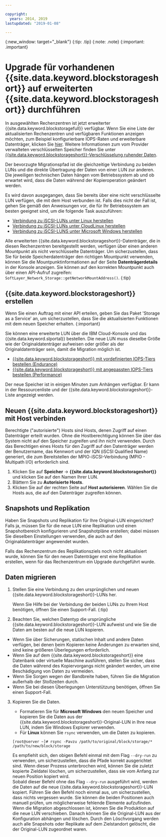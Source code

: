 ```yaml
---

copyright:
  years: 2014, 2019
lastupdated: "2019-01-08"

---
```

{:new_window: target="_blank"}
{:tip: .tip}
{:note: .note}
{:important: .important}

# Upgrade für vorhandenen {{site.data.keyword.blockstorageshort}} auf erweiterten {{site.data.keyword.blockstorageshort}} durchführen

In ausgewählten Rechenzentren ist jetzt erweiterter {{site.data.keyword.blockstoragefull}} verfügbar. Wenn Sie eine Liste der aktualisierten Rechenzentren und verfügbaren Funktionen anzeigen möchten, zum Beispiel konfigurierbare IOPS-Raten und erweiterbare Datenträger, klicken Sie [hier](new-ibm-block-and-file-storage-location-and-features.html). Weitere Informationen zum vom Provider verwalteten verschlüsselten Speicher finden Sie unter [{{site.data.keyword.blockstorageshort}}-Verschlüsselung ruhender Daten](block-file-storage-encryption-rest.html).

Der bevorzugte Migrationspfad ist die gleichzeitige Verbindung zu beiden LUNs und die direkte Übertragung der Daten von einer LUN zur anderen. Die jeweiligen technischen Daten hängen vom Betriebssystem ab und ob erwartet wird, dass die Daten während der Kopieroperation geändert werden.

Es wird davon ausgegangen, dass Sie bereits über eine nicht verschlüsselte LUN verfügen, die mit dem Host verbunden ist. Falls dies nicht der Fall ist, gehen Sie gemäß den Anweisungen vor, die für Ihr Betriebssystem am besten geeignet sind, um die folgende Task auszuführen:

- [Verbindung zu iSCSI-LUNs unter Linux herstellen](accessing_block_storage_linux.html)
- [Verbindung zu iSCSI-LUNs unter CloudLinux herstellen](configure-iscsi-cloudlinux.html)
- [Verbindung zu iSCSI-LUNS unter Microsoft Windows herstellen](accessing-block-storage-windows.html)

Alle erweiterten {{site.data.keyword.blockstorageshort}}-Datenträger, die in diesen Rechenzentren bereitgestellt werden, verfügen über einen anderen Mountpunkt als nicht verschlüsselte Datenträger. Um sicherzustellen, dass Sie für beide Speicherdatenträger den richtigen Mountpunkt verwenden, können Sie die Mountpunktinformationen auf der Seite **Datenträgerdetails** in der Konsole anzeigen. Sie können auf den korrekten Mountpunkt auch über einen API-Aufruf zugreifen: `SoftLayer_Network_Storage::getNetworkMountAddress()`.
{:tip}

## {{site.data.keyword.blockstorageshort}} erstellen

Wenn Sie einen Auftrag mit einer API erteilen, geben Sie das Paket 'Storage as a Service' an, um sicherzustellen, dass Sie die aktualisierten Funktionen mit dem neuen Speicher erhalten.
{:important}

Sie können eine erweiterte LUN über die IBM Cloud-Konsole und das {{site.data.keyword.slportal}} bestellen. Die neue LUN muss dieselbe Größe wie der Originaldatenträger aufweisen oder größer als der Originaldatenträger sein, damit die Migration möglich ist.

- [{{site.data.keyword.blockstorageshort}} mit vordefinierten IOPS-Tiers bestellen (Endurance)](provisioning-block_storage.html#ordering-block-storage-with-pre-defined-iops-tiers-endurance-)
- [{{site.data.keyword.blockstorageshort}} mit angepassten IOPS-Tiers bestellen (Performance)](provisioning-block_storage.html#ordering-block-storage-with-custom-iops-performance-)

Der neue Speicher ist in einigen Minuten zum Anhängen verfügbar. Er kann in der Ressourcenliste und der {{site.data.keyword.blockstorageshort}}-Liste angezeigt werden. 

## Neuen {{site.data.keyword.blockstorageshort}} mit Host verbinden

Berechtigte ("autorisierte") Hosts sind Hosts, denen Zugriff auf einen Datenträger erteilt wurden. Ohne die Hostberechtigung können Sie über das System nicht auf den Speicher zugreifen und ihn nicht verwenden. Durch das Berechtigen eines Hosts für den Zugriff auf den Datenträger werden der Benutzername, das Kennwort und der IQN (iSCSI Qualified Name) generiert, die zum Bereitstellen der MPIO-iSCSI-Verbindung (MPIO - Multipath I/O) erforderlich sind.

1. Klicken Sie auf **Speicher** -> **{{site.data.keyword.blockstorageshort}}** und klicken Sie auf den Namen Ihrer LUN.
2. Blättern Sie zu **Autorisierte Hosts**.
3. Klicken Sie auf der rechten Seite auf **Host autorisieren**. Wählen Sie die Hosts aus, die auf den Datenträger zugreifen können.


## Snapshots und Replikation

Haben Sie Snapshots und Replikation für Ihre Original-LUN eingerichtet? Falls ja, müssen Sie für die neue LUN eine Replikation und einen Snapshotbereich konfigurieren und Snapshotpläne erstellen; dabei müssen Sie dieselben Einstellungen verwenden, die auch auf den Originaldatenträger angewendet wurden.

Falls das Rechenzentrum des Replikationsziels noch nicht aktualisiert wurde, können Sie für den neuen Datenträger erst eine Replikation erstellen, wenn für das Rechenzentrum ein Upgrade durchgeführt wurde.


## Daten migrieren

1. Stellen Sie eine Verbindung zu den ursprünglichen und neuen {{site.data.keyword.blockstorageshort}}-LUNs her.

   Wenn Sie Hilfe bei der Verbindung der beiden LUNs zu Ihrem Host benötigen, öffnen Sie einen Support-Fall.
   {:tip}

2. Beachten Sie, welchen Datentyp die ursprüngliche {{site.data.keyword.blockstorageshort}}-LUN aufweist und wie Sie die Daten am besten auf die neue LUN kopieren.
  - Wenn Sie über Sicherungen, statischen Inhalt und andere Daten verfügen, bei denen beim Kopieren keine Änderungen zu erwarten sind, sind keine größeren Überlegungen erforderlich. 
  - Wenn Sie auf dem {{site.data.keyword.blockstorageshort}} eine Datenbank oder virtuelle Maschine ausführen, stellen Sie sicher, dass die Daten während des Kopiervorgangs nicht geändert werden, um eine Beschädigung von Daten zu vermeiden. 
  - Wenn Sie Sorgen wegen der Bandbreite haben, führen Sie die Migration außerhalb der Stoßzeiten durch. 
  - Wenn Sie bei diesen Überlegungen Unterstützung benötigen, öffnen Sie einen Support-Fall. 

3. Kopieren Sie die Daten.
   - Formatieren Sie für **Microsoft Windows** den neuen Speicher und kopieren Sie die Daten aus der {{site.data.keyword.blockstorageshort}}-Original-LUN in Ihre neue LUN, indem Sie Windows Explorer verwenden.
   - Für **Linux** können Sie `rsync` verwenden, um die Daten zu kopieren.
   ```
   [root@server ~]# rsync -Pavzu /path/to/original/block/storage/* /path/to/new/block/storage
   ```

   Es empfiehlt sich, den obigen Befehl einmal mit dem Flag `--dry-run` zu verwenden, um sicherzustellen, dass die Pfade korrekt ausgerichtet sind. Wenn dieser Prozess unterbrochen wird, können Sie die zuletzt kopierte Zieldatei löschen, um sicherzustellen, dass sie vom Anfang zur neuen Position kopiert wird.<br/>
   Sobald dieser Befehl ohne das Flag `--dry-run` ausgeführt wird, werden die Daten auf die neue {{site.data.keyword.blockstorageshort}}-LUN kopiert. Führen Sie den Befehl noch einmal aus, um sicherzustellen, dass nichts vergessen wurde. Sie können die beiden Positionen auch manuell prüfen, um möglicherweise fehlende Elemente aufzufinden.<br/>
   Wenn die Migration abgeschlossen ist, können Sie die Produktion auf die neue LUN verschieben. Danach können Sie die Original-LUN aus der Konfiguration abhängen und löschen. Durch den Löschvorgang werden auch alle Snapshots oder Replikate auf dem Zielstandort gelöscht, die der Original-LUN zugeordnet waren.
